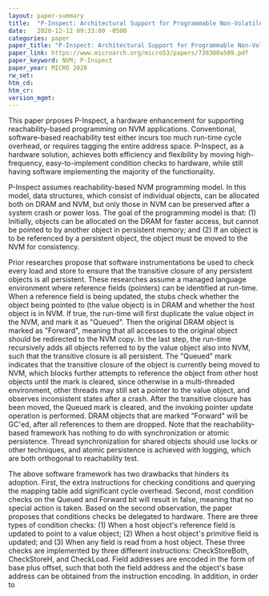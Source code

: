 ```yaml
---
layout: paper-summary
title:  "P-Inspect: Architectural Support for Programmable Non-Volatile Memory Frameworks"
date:   2020-12-12 09:33:00 -0500
categories: paper
paper_title: "P-Inspect: Architectural Support for Programmable Non-Volatile Memory Frameworks"
paper_link: https://www.microarch.org/micro53/papers/738300a509.pdf
paper_keyword: NVM; P-Inspect
paper_year: MICRO 2020
rw_set:
htm_cd:
htm_cr:
version_mgmt:
---
```


This paper prposes P-Inspect, a hardware enhancement for supporting reachability-based programming on NVM applications.
Conventional, software-based reachability test either incurs too much run-time cycle overhead, or requires tagging 
the entire address space. P-Inspect, as a hardware solution, achieves both efficiency and flexibility by moving 
high-frequency, easy-to-implement condition checks to hardware, while still having software implementing the majority
of the functionality.

P-Inspect assumes reachability-based NVM programming model. In this model, data structures, which consist of individual 
objects, can be allocated both on DRAM and NVM, but only those in NVM can be preserved after a system crash or power 
loss. The goal of the programming model is that: (1) Initially, objects can be allocated on the DRAM for faster access,
but cannot be pointed to by another object in persistent memory; and (2) If an object is to be referenced by a 
persistent object, the object must be moved to the NVM for consistency.

Prior researches propose that software instrumentations be used to check every load and store to ensure that the 
transitive closure of any persistent objects is all persistent.
These researches assume a managed language environment where reference fields (pointers) can be identified at run-time. 
When a reference field is being updated, the stubs check whether the object being pointed to (the value object) is
in DRAM and whether the host object is in NVM. If true, the run-time will first duplicate the value object in the 
NVM, and mark it as "Queued". Then the original DRAM object is marked as "Forward", meaning that all accesses to the
original object should be redirected to the NVM copy. In the last step, the run-time recursively adds all objects 
referred to by the value object also into NVM, such that the transitive closure is all persistent.
The "Queued" mark indicates that the transitive closure of the object is currently being moved to NVM, which 
blocks further attempts to reference the object from other host objects until the mark is cleared, since otherwise
in a multi-threaded environment, other threads may still set a pointer to the value object, and observes inconsistent
states after a crash.
After the transitive closure has been moved, the Queued mark is cleared, and the invoking pointer update operation
is performed.
DRAM objects that are marked "Forward" will be GC'ed, after all references to them are dropped.
Note that the reachability-based framework has nothing to do with synchronization or atomic persistence. 
Thread synchronization for shared objects should use locks or other techniques, and atomic persistence is achieved with
logging, which are both orthogonal to reachability test. 

The above software framework has two drawbacks that hinders its adoption. First, the extra instructions for checking 
conditions and querying the mapping table add significant cycle overhead. Second, most condition checks on the Queued 
and Forward bit will result in false, meaning that no special action is taken. 
Based on the second observation, the paper proposes that conditions checks be delegated to hardware. There are 
three types of condition checks: (1) When a host object's reference field is updated to point to a value object;
(2) When a host object's primitive field is updated; and (3) When any field is read from a host object.
These three checks are implemented by three different instructions: CheckStoreBoth, CheckStoreH, and CheckLoad.
Field addresses are encoded in the form of base plus offset, such that both the field address and the object's base
address can be obtained from the instruction encoding.
In addition, in order to 
